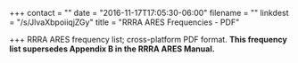 +++
contact = ""
date = "2016-11-17T17:05:30-06:00"
filename = ""
linkdest = "/s/JlvaXbpoiiqjZGy"
title = "RRRA ARES Frequencies - PDF"

+++
RRRA ARES frequency list; cross-platform PDF format.
 **This frequency list supersedes Appendix B in the RRRA ARES Manual.**
